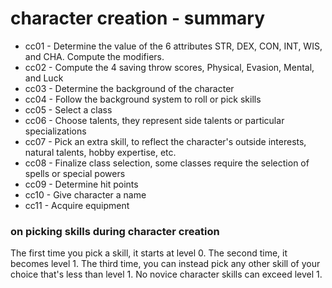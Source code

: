 
# character creation - summary

* cc01 - Determine the value of the 6 attributes STR, DEX, CON, INT, WIS, and CHA. Compute the modifiers.
* cc02 - Compute the 4 saving throw scores, Physical, Evasion, Mental, and Luck
* cc03 - Determine the background of the character
* cc04 - Follow the background system to roll or pick skills
* cc05 - Select a class
* cc06 - Choose talents, they represent side talents or particular specializations
* cc07 - Pick an extra skill, to reflect the character's outside interests, natural talents, hobby expertise, etc.
* cc08 - Finalize class selection, some classes require the selection of spells or special powers
* cc09 - Determine hit points
* cc10 - Give character a name
* cc11 - Acquire equipment

### on picking skills during character creation

The first time you pick a skill, it starts at level 0. The second time, it becomes level 1. The third time, you can instead pick any other skill of your choice that's less than level 1. No novice character skills can exceed level 1.

